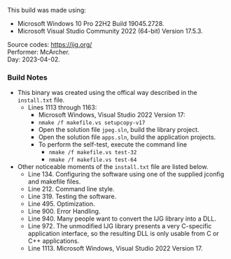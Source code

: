 This build was made using:

* Microsoft Windows 10 Pro 22H2 Build 19045.2728.
* Microsoft Visual Studio Community 2022 (64-bit) Version 17.5.3.

Source codes: https://ijg.org/  
Performer: McArcher.  
Day: 2023-04-02.  

### Build Notes

* This binary was created using the offical way described in the `install.txt` file.
	* Lines 1113 through 1163:
		* Microsoft Windows, Visual Studio 2022 Version 17:
		* `nmake /f makefile.vs setupcopy-v17`
		* Open the solution file `jpeg.sln`, build the library project.
		* Open the solution file `apps.sln`, build the application projects.
		* To perform the self-test, execute the command line
			* `nmake /f makefile.vs test-32`
			* `nmake /f makefile.vs test-64`
* Other noticeable moments of the `install.txt` file are listed below.
	* Line 134. Configuring the software using one of the supplied jconfig and makefile files.
	* Line 212. Command line style.
	* Line 319. Testing the software.
	* Line 495. Optimization.
	* Line 900. Error Handling.
	* Line 940. Many people want to convert the IJG library into a DLL.
	* Line 972. The unmodified IJG library presents a very C-specific application interface, so the resulting DLL is only usable from C or C++ applications.
	* Line 1113. Microsoft Windows, Visual Studio 2022 Version 17.
